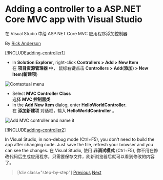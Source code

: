 
# Adding a controller to a ASP.NET Core MVC app with Visual Studio  
在 Visual Studio 中给 ASP.NET Core MVC 应用程序添加控制器

By [Rick Anderson](https://twitter.com/RickAndMSFT)

[!INCLUDE[adding-controller1](../../includes/mvc-intro/adding-controller1.md)]

* In **Solution Explorer**, right-click **Controllers > Add > New Item**  
在 **项目资源管理器** 中， 鼠标右键点击 **Controllers > Add(添加) > New Item(新建项)**  

![Contextual menu](adding-controller/_static/add_controller.png)

* Select **MVC Controller Class**  
选择 **MVC 控制器类**
* In the **Add New Item** dialog, enter **HelloWorldController**.  
在 **添加新建项** 对话框，输入 **HelloWorldController** 。

![Add MVC controller and name it](adding-controller/_static/ac.png)

[!INCLUDE[adding-controller2](../../includes/mvc-intro/adding-controller2.md)]

In Visual Studio, in non-debug mode (Ctrl+F5), you don't need to build the app after changing  code. Just save the file, refresh your browser and you can see the changes.
在 Visual Studio, 使用 **非调试模式** (Ctrl+F5), 你不用在修改代码后生成应用程序，只需要保存文件，刷新浏览器后就可以看到修改的内容了。
>[!div class="step-by-step"]
[Previous](start-mvc.md)
[Next](adding-view.md)  
